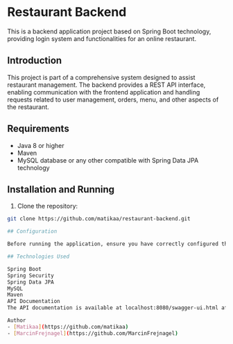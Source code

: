 # Restaurant Backend

This is a backend application project based on Spring Boot technology, providing login system and functionalities for an online restaurant.

## Introduction

This project is part of a comprehensive system designed to assist restaurant management. The backend provides a REST API interface, enabling communication with the frontend application and handling requests related to user management, orders, menu, and other aspects of the restaurant.

## Requirements

- Java 8 or higher
- Maven
- MySQL database or any other compatible with Spring Data JPA technology

## Installation and Running

1. Clone the repository:

```bash
git clone https://github.com/matikaa/restaurant-backend.git

## Configuration

Before running the application, ensure you have correctly configured the MySQL database. By default, the database configuration is located in the application.properties file.

## Technologies Used

Spring Boot
Spring Security
Spring Data JPA
MySQL
Maven
API Documentation
The API documentation is available at localhost:8080/swagger-ui.html after running the application.

Author
- [Matikaa](https://github.com/matikaa)
- [MarcinFrejnagel](https://github.com/MarcinFrejnagel)
